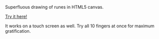 Superfluous drawing of runes in HTML5 canvas.

[Try it here!](http://htmlpreview.github.com/?https://github.com/hssm/superfludraw/blob/master/superfludraw.html)

It works on a touch screen as well. Try all 10 fingers at once for maximum gratification.
